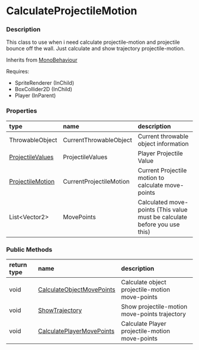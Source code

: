 # CalculateProjectileMotion

### Description

This class to use when i need calculate projectile-motion and projectile bounce off the wall. Just calculate and show trajectory projectile-motion.

Inherits from [MonoBehaviour](https://docs.unity3d.com/ScriptReference/MonoBehaviour.html)

Requires:

* SpriteRenderer \(InChild\)
* BoxCollider2D \(InChild\)
* Player \(InParent\)

### Properties

| type | name | description |
| :--- | :--- | :--- |
| ThrowableObject | CurrentThrowableObject | Current throwable object information |
| [ProjectileValues](../projectilemotion/projectilevalues.md) | ProjectileValues | Player Projectile Value |
| [ProjectileMotion](../projectilemotion/) | CurrentProjectileMotion | Current Projectile motion to calculate move-points |
| List&lt;Vector2&gt; | MovePoints | Calculated move-points \(This value must be calculate before you use this\) |

### Public Methods

| return type | name | description |
| :--- | :--- | :--- |
| void | [CalculateObjectMovePoints](calculateobjectmovepoints.md) | Calculate object projectile-motion move-points |
| void | [ShowTrajectory](showtrajectory.md) | Show projectile-motion move-points trajectory |
| void | [CalculatePlayerMovePoints](calculateplayermovepoints.md) | Calculate Player projectile-motion move-points |



